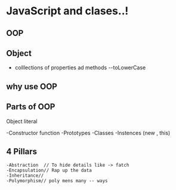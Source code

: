 # JavaScript  and clases..!

## OOP 

## Object 
-  colllections of properties ad methods 
--toLowerCase

## why use OOP 

## Parts of OOP 
Object literal 

  -Constructor function 
  -Prototypes
  -Classes 
  -Instences (new , this)


  ## 4 Pillars 
    -Abstraction  // To hide details like -> fatch
    -Encapsulation// Rap up the data
    -Inheritance//
    -Polymorphism// poly mens many -- ways 



